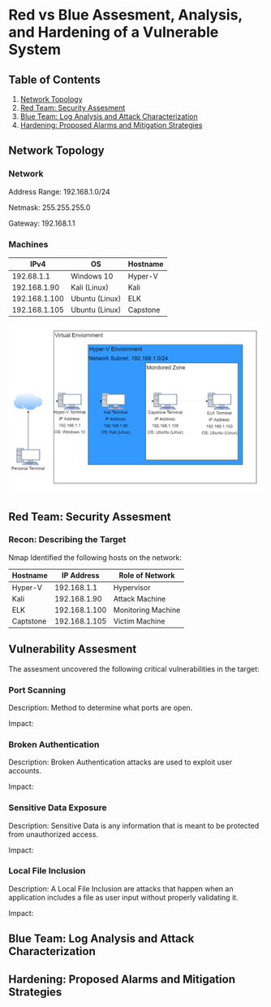 # Red vs Blue Assesment, Analysis, and Hardening of a Vulnerable System

## Table of Contents

1. [Network Topology](#network-topology)
2. [Red Team: Security Assesment](#red-team-security-assesment)
3. [Blue Team: Log Analysis and Attack Characterization](#blue-team-log-analysis-and-attack-characterization)
4. [Hardening: Proposed Alarms and Mitigation Strategies](#hardening-proposed-alarms-and-mitigation-strategies)

## Network Topology

### Network

Address Range: 192.168.1.0/24

Netmask: 255.255.255.0

Gateway: 192.168.1.1

### Machines

|IPv4         |OS            |Hostname|
|-------------|--------------|--------|
|192.68.1.1   |Windows 10    |Hyper-V |
|192.168.1.90 |Kali (Linux)  |Kali    |
|192.168.1.100|Ubuntu (Linux)|ELK     |
|192.168.1.105|Ubuntu (Linux)|Capstone|


![Network Topology](https://github.com/reyesgo/cybersec-project-docs/blob/main/Project%202/Diagrams/Project%202-Updated.drawio.png) 


## Red Team: Security Assesment

### Recon: Describing the Target
Nmap Identified the following hosts on the network:

|Hostname       |IP Address     |Role of Network|
|---------------|---------------|---------------|
|Hyper-V        | 192.168.1.1   | Hypervisor    |
|Kali           | 192.168.1.90  | Attack Machine|
|ELK            | 192.168.1.100 | Monitoring Machine|
|Captstone      | 192.168.1.105 | Victim Machine|

## Vulnerability Assesment

The assesment uncovered the following critical vulnerabilities in the target:

### Port Scanning

Description: Method to determine what ports are open.

Impact:

### Broken Authentication

Description: Broken Authentication attacks are used to exploit user accounts. 

Impact:

### Sensitive Data Exposure

Description: Sensitive Data is any information that is meant to be protected from unauthorized access. 

Impact:

### Local File Inclusion

Description: A Local File Inclusion are attacks that happen when an application includes a file as user input without properly validating it.

Impact:

## Blue Team: Log Analysis and Attack Characterization

## Hardening: Proposed Alarms and Mitigation Strategies
